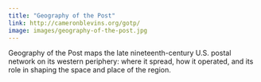 ```yaml
---
title: "Geography of the Post"
link: http://cameronblevins.org/gotp/
image: images/geography-of-the-post.jpg
---
```

Geography of the Post maps the late nineteenth-century U.S. postal network on its western periphery: where it spread, how it operated, and its role in shaping the space and place of the region.
